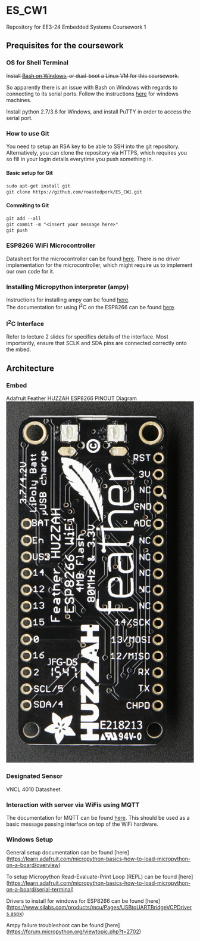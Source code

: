 # ES_CW1
Repository for EE3-24 Embedded Systems Coursework 1

## Prequisites for the coursework

### OS for Shell Terminal

~~Install [Bash on Windows](http://www.howtogeek.com/249966/how-to-install-and-use-the-linux-bash-shell-on-windows-10/), or dual-boot a Linux VM for this coursework.~~

So apparently there is an issue with Bash on Windows with regards to connecting to its serial ports.
Follow the instructions [here](https://learn.adafruit.com/adafruit-feather-huzzah-esp8266/overview) for windows machines.

Install python 2.7/3.6 for Windows, and install PuTTY in order to access the serial port.

### How to use Git
You need to setup an RSA key to be able to SSH into the git repository. 
Alternatively, you can clone the repository via HTTPS, which requires you so fill in your login details everytime you push something in.

#### Basic setup for Git 
```
sudo apt-get install git
git clone https://github.com/roastedpork/ES_CW1.git
```

#### Commiting to Git
```
git add --all
git commit -m "<insert your message here>"
git push
```

### ESP8266 WiFi Microcontroller
Datasheet for the microcontroller can be found [here](http://download.arduino.org/products/UNOWIFI/0A-ESP8266-Datasheet-EN-v4.3.pdf). 
There is no driver implementation for the microcontroller, which might require us to implement our own code for it. 

### Installing Micropython interpreter (ampy)
Instructions for installing ampy can be found [here](https://github.com/adafruit/ampy).  
The documentation for using I<sup>2</sup>C on the ESP8266 can be found [here](http://docs.micropython.org/en/latest/esp8266/library/machine.I2C.html). 

### I<sup>2</sup>C Interface
Refer to lecture 2 slides for specifics details of the interface. 
Most importantly, ensure that SCLK and SDA pins are connected correctly onto the mbed. 

## Architecture

### Embed 
Adafruit Feather HUZZAH ESP8266 PINOUT Diagram
![Figure1-1 Embed Pinout](images/adafruit_products_pinbottom.jpg)


### Designated Sensor
VNCL 4010 Datasheet

### Interaction with server via WiFis using MQTT
The documentation for MQTT can be found [here](https://github.com/mqtt/mqtt.github.io). 
This should be used as a basic message passing interface on top of the WiFi hardware.

### Windows Setup
General setup documentation can be found [here] (https://learn.adafruit.com/micropython-basics-how-to-load-micropython-on-a-board/overview) 

To setup Micropython Read-Evaluate-Print Loop (REPL) can be found [here] (https://learn.adafruit.com/micropython-basics-how-to-load-micropython-on-a-board/serial-terminal) 

Drivers to install for windows for ESP8266 can be found [here] (https://www.silabs.com/products/mcu/Pages/USBtoUARTBridgeVCPDrivers.aspx)

Ampy failure troubleshoot can be found [here] (https://forum.micropython.org/viewtopic.php?t=2702) 
